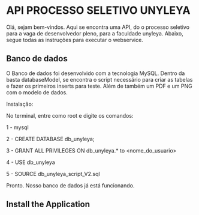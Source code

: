 # API PROCESSO SELETIVO UNYLEYA

Olá, sejam bem-vindos. Aqui se encontra uma API, do o processo seletivo para a vaga de desenvolvedor pleno, para a faculdade unyleya.
Abaixo, segue todas as instruções para executar o webservice.
 

## Banco de dados 

O Banco de dados foi desenvolvido com a tecnologia MySQL. Dentro da basta databaseModel, se encontra o script
necessário para criar as tabelas e fazer os primeiros inserts para teste. Além de também um PDF e um PNG com o
modelo de dados.

Instalação:

No terminal, entre como root e digite os comandos:

1 - mysql

2 - CREATE DATABASE db_unyleya;

3 - GRANT ALL PRIVILEGES ON db_unyleya.* to <nome_do_usuario>

4 - USE db_unyleya

5 - SOURCE db_unyleya_script_V2.sql


Pronto. Nosso banco de dados já está funcionando.

## Install the Application

